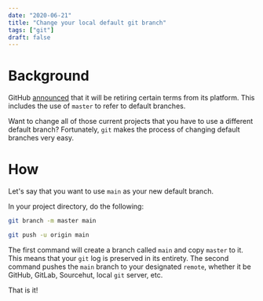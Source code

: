 ```yaml
---
date: "2020-06-21"
title: "Change your local default git branch"
tags: ["git"]
draft: false
---
```


# Background

GitHub [announced](https://news.yahoo.com/github-abandons-master-slave-terms-124111791.html) that it will be retiring certain terms from its platform. This includes the use of `master` to refer to default branches.

Want to change all of those current projects that you have to use a different default branch? Fortunately, `git` makes the process of changing default branches very easy.

# How

Let's say that you want to use `main` as your new default branch.

In your project directory, do the following:

```bash
git branch -m master main
```

```bash
git push -u origin main
```

The first command will create a branch called `main` and copy `master` to it. This means that your `git` log is preserved in its entirety. The second command pushes the `main` branch to your designated `remote`, whether it be GitHub, GitLab, Sourcehut, local `git` server, etc.

That is it!
